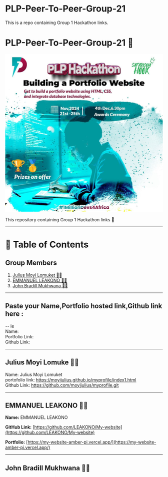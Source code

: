 # PLP-Peer-To-Peer-Group-21

This is a repo containing Group 1 Hackathon links.


# PLP-Peer-To-Peer-Group-21 :rocket: <br>

![Hackathon Image](assets/Hackathon-Poster.jpg)


This  repository containing Group 1 Hackathon links :tada:

---

# 📜 Table of Contents   

## Group Members

1. [Julius Moyi Lomuket  🕵️‍♂️](#julius-moyi-lomuke--️️)  
2. [EMMANUEL LEAKONO  🕵️‍♂️](#emmanuel-leakono--️️)  
3. [John Bradill Mukhwana  🕵️‍♂️](#john-bradill-mukhwana--️️)

----
## Paste your Name,Portfolio hosted  link,Github link here :
--
ie<br>
Name:<br>
Portfolio Link:<br>
Github Link:<br>

----

## Julius Moyi Lomuke  🕵️‍♂️    

Name: Julius Moyi Lomuket <br>
portofolio link: https://moyijulius.github.io/myprofile/index1.html <br>
Github Link: https://github.com/moyijulius/myprofile.git

---

## EMMANUEL LEAKONO  🕵️‍♂️  

**Name:** EMMANUEL LEAKONO

**GitHub Link:** [https://github.com/LEAKONO/My-website](https://github.com/LEAKONO/My-website)

**Portfolio:** [https://my-website-amber-pi.vercel.app/](https://my-website-amber-pi.vercel.app/)

---

## John Bradill Mukhwana  🕵️‍♂️  